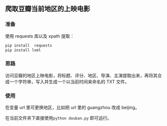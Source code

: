 ## 爬取豆瓣当前地区的上映电影

### 准备

使用 requests 库以及 xpath 提取：

```powershell
pip install  requests
pip install lxml
```

### 思路

访问豆瓣的地区上映电影，将标题、评分、地区、导演、主演提取出来，再将其合成一个字符串，写入并生成一个以当前时间来命名的 TXT 文件。

### 使用

在变量 url 里可更换地区，比如把 url 里的 guangzhou 改成 beijing。

在当前文件夹下直接使用`python douban.py` 即可运行。

